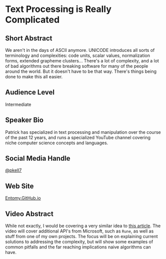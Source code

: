 # Text Processing is Really Complicated

## Short Abstract

We aren't in the days of ASCII anymore. UNICODE introduces all sorts of terminology and complexities: code units, scalar values, normalization forms, extended grapheme clusters... There's a lot of complexity, and a lot of bad algorithms out there breaking software for many of the people around the world. But it doesn't have to be that way. There's things being done to make this all easier.

## Audience Level

Intermediate

## Speaker Bio

Patrick has specialized in text processing and manipulation over the course of the past 12 years, and runs a specialized YouTube channel covering niche computer science concepts and languages.

## Social Media Handle

[@pkell7](https://twitter.com/pkell7)

## Web Site

[Entomy.GitHub.io](https://entomy.github.io/)

## Video Abstract

While not exactly, I would be covering a very similar idea to [this article](https://entomy.github.io/articles/text-manipulation-is-complicated.html). The video will cover additional API's from Microsoft, such as `Rune`, as well as stuff from one of my own projects. The focus will be on explaining current solutions to addressing the complexity, but will show some examples of common pitfalls and the far reaching implications naive algorithms can have.
